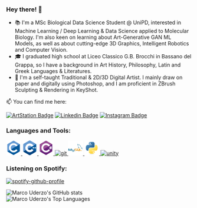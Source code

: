 ### Hey there! 👋 


- 📚 I'm a MSc Biological Data Science Student @ UniPD, interested in Machine Learning / Deep Learning & Data Science applied to Molecular Biology. I'm also keen on learning about Art-Generative GAN ML Models, as well as about cutting-edge 3D Graphics, Intelligent Robotics and Computer Vision.
- 🎓 I graduated high school at Liceo Classico G.B. Brocchi in Bassano del Grappa, so I have a background in Art History, Philosophy, Latin and Greek Languages & Literatures.
- 🎨 I'm a self-taught Traditional & 2D/3D Digital Artist. I mainly draw on paper and digitally using Photoshop, and I am proficient in ZBrush Sculpting & Rendering in KeyShot.

📫 You can find me here:

[![ArtStation Badge](https://img.shields.io/badge/-ArtStation-2A79C6?style=flat-square&logo=ArtStation&logoColor=white&link=mailto:marco.uderzodj@gmail.com)](https://www.artstation.com/marcouderzo)
[![Linkedin Badge](https://img.shields.io/badge/-LinkedIn-blue?style=flat-square&logo=Linkedin&logoColor=white&link=https://https://www.linkedin.com/in/marcouderzo/)](https://www.linkedin.com/in/marcouderzo/)
[![Instagram Badge](https://img.shields.io/badge/-Instagram-C13584?style=flat-quare&labelColor=C13584&logo=instagram&logoColor=white&link=https://https://www.instagram.com/marcouderzo/)](https://www.instagram.com/marcouderzo/)


<h3 align="left">Languages and Tools:</h3>
<a href="https://www.cprogramming.com/" target="_blank" rel="noreferrer"> <img src="https://raw.githubusercontent.com/devicons/devicon/master/icons/c/c-original.svg" alt="c" width="40" height="40"/> </a> <a href="https://www.w3schools.com/cpp/" target="_blank" rel="noreferrer"> <img src="https://raw.githubusercontent.com/devicons/devicon/master/icons/cplusplus/cplusplus-original.svg" alt="cplusplus" width="40" height="40"/> </a> <a href="https://www.w3schools.com/cs/" target="_blank" rel="noreferrer"> <img src="https://raw.githubusercontent.com/devicons/devicon/master/icons/csharp/csharp-original.svg" alt="csharp" width="40" height="40"/> </a> <a href="https://git-scm.com/" target="_blank" rel="noreferrer"> <img src="https://www.vectorlogo.zone/logos/git-scm/git-scm-icon.svg" alt="git" width="40" height="40"/> </a> <a href="https://www.mysql.com/" target="_blank" rel="noreferrer"> <img src="https://raw.githubusercontent.com/devicons/devicon/master/icons/mysql/mysql-original-wordmark.svg" alt="mysql" width="40" height="40"/> </a> <a href="https://www.python.org" target="_blank" rel="noreferrer"> <img src="https://raw.githubusercontent.com/devicons/devicon/master/icons/python/python-original.svg" alt="python" width="40" height="40"/> </a> <a href="https://unity.com/" target="_blank" rel="noreferrer"> <img src="https://www.vectorlogo.zone/logos/unity3d/unity3d-icon.svg" alt="unity" width="40" height="40"/> </a> </p>

<h3 align="left">Listening on Spotify:</h3>

[![spotify-github-profile](https://spotify-github-profile.vercel.app/api/view?uid=11148896520&cover_image=true&theme=novatorem&show_offline=true&bar_color=53b14f&bar_color_cover=false)](https://github.com/kittinan/spotify-github-profile)

![Marco Uderzo's GitHub stats](https://github-readme-stats.vercel.app/api?username=marcouderzo&show_icons=true&theme=github_dark) <br/>
![Marco Uderzo's Top Languages](https://github-readme-stats.vercel.app/api/top-langs?username=marcouderzo&show_icons=true&locale=en&layout=compact&theme=github_dark)
